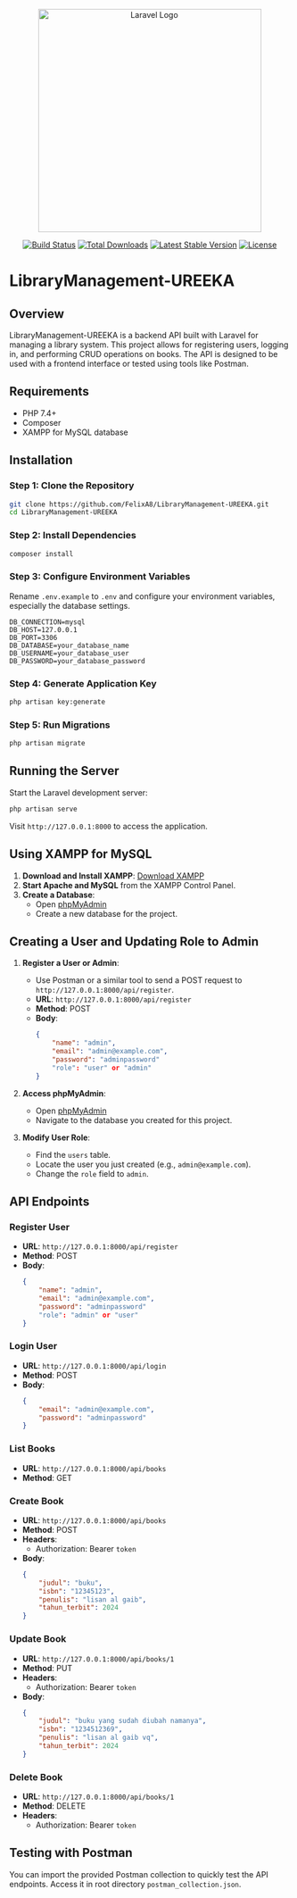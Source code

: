 <p align="center"><a href="https://laravel.com" target="_blank"><img src="https://raw.githubusercontent.com/laravel/art/master/logo-lockup/5%20SVG/2%20CMYK/1%20Full%20Color/laravel-logolockup-cmyk-red.svg" width="400" alt="Laravel Logo"></a></p>

<p align="center">
<a href="https://github.com/laravel/framework/actions"><img src="https://github.com/laravel/framework/workflows/tests/badge.svg" alt="Build Status"></a>
<a href="https://packagist.org/packages/laravel/framework"><img src="https://img.shields.io/packagist/dt/laravel/framework" alt="Total Downloads"></a>
<a href="https://packagist.org/packages/laravel/framework"><img src="https://img.shields.io/packagist/v/laravel/framework" alt="Latest Stable Version"></a>
<a href="https://packagist.org/packages/laravel/framework"><img src="https://img.shields.io/packagist/l/laravel/framework" alt="License"></a>
</p>

# LibraryManagement-UREEKA

## Overview

LibraryManagement-UREEKA is a backend API built with Laravel for managing a library system. This project allows for registering users, logging in, and performing CRUD operations on books. The API is designed to be used with a frontend interface or tested using tools like Postman.

## Requirements

-   PHP 7.4+
-   Composer
-   XAMPP for MySQL database

## Installation

### Step 1: Clone the Repository

```bash
git clone https://github.com/FelixA8/LibraryManagement-UREEKA.git
cd LibraryManagement-UREEKA
```

### Step 2: Install Dependencies

```bash
composer install
```

### Step 3: Configure Environment Variables

Rename `.env.example` to `.env` and configure your environment variables, especially the database settings.

```plaintext
DB_CONNECTION=mysql
DB_HOST=127.0.0.1
DB_PORT=3306
DB_DATABASE=your_database_name
DB_USERNAME=your_database_user
DB_PASSWORD=your_database_password
```

### Step 4: Generate Application Key

```bash
php artisan key:generate
```

### Step 5: Run Migrations

```bash
php artisan migrate
```

## Running the Server

Start the Laravel development server:

```bash
php artisan serve
```

Visit `http://127.0.0.1:8000` to access the application.

## Using XAMPP for MySQL

1. **Download and Install XAMPP**: [Download XAMPP](https://www.apachefriends.org/index.html)
2. **Start Apache and MySQL** from the XAMPP Control Panel.
3. **Create a Database**:
    - Open [phpMyAdmin](http://localhost/phpmyadmin/)
    - Create a new database for the project.

## Creating a User and Updating Role to Admin

1. **Register a User or Admin**:

    - Use Postman or a similar tool to send a POST request to `http://127.0.0.1:8000/api/register`.
    - **URL**: `http://127.0.0.1:8000/api/register`
    - **Method**: POST
    - **Body**:
        ```json
        {
            "name": "admin",
            "email": "admin@example.com",
            "password": "adminpassword"
            "role": "user" or "admin"
        }
        ```

2. **Access phpMyAdmin**:

    - Open [phpMyAdmin](http://localhost/phpmyadmin/)
    - Navigate to the database you created for this project.

3. **Modify User Role**:
    - Find the `users` table.
    - Locate the user you just created (e.g., `admin@example.com`).
    - Change the `role` field to `admin`.

## API Endpoints

### Register User

-   **URL**: `http://127.0.0.1:8000/api/register`
-   **Method**: POST
-   **Body**:
    ```json
    {
        "name": "admin",
        "email": "admin@example.com",
        "password": "adminpassword"
        "role": "admin" or "user"
    }
    ```

### Login User

-   **URL**: `http://127.0.0.1:8000/api/login`
-   **Method**: POST
-   **Body**:
    ```json
    {
        "email": "admin@example.com",
        "password": "adminpassword"
    }
    ```

### List Books

-   **URL**: `http://127.0.0.1:8000/api/books`
-   **Method**: GET

### Create Book

-   **URL**: `http://127.0.0.1:8000/api/books`
-   **Method**: POST
-   **Headers**:
    -   Authorization: Bearer `token`
-   **Body**:
    ```json
    {
        "judul": "buku",
        "isbn": "12345123",
        "penulis": "lisan al gaib",
        "tahun_terbit": 2024
    }
    ```

### Update Book

-   **URL**: `http://127.0.0.1:8000/api/books/1`
-   **Method**: PUT
-   **Headers**:
    -   Authorization: Bearer `token`
-   **Body**:
    ```json
    {
        "judul": "buku yang sudah diubah namanya",
        "isbn": "1234512369",
        "penulis": "lisan al gaib vq",
        "tahun_terbit": 2024
    }
    ```

### Delete Book

-   **URL**: `http://127.0.0.1:8000/api/books/1`
-   **Method**: DELETE
-   **Headers**:
    -   Authorization: Bearer `token`

## Testing with Postman

You can import the provided Postman collection to quickly test the API endpoints. Access it in root directory `postman_collection.json`.
